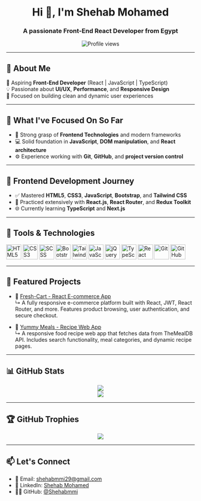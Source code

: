 <h1 align="center">Hi 👋, I'm Shehab Mohamed</h1>
<h3 align="center">A passionate Front-End React Developer from Egypt</h3>

<p align="center">
  <img src="https://komarev.com/ghpvc/?username=Shehabmmi&label=Profile%20views&color=0e75b6&style=flat" alt="Profile views" />
</p>

---

## 👋 About Me

🎯 Aspiring **Front-End Developer** (React | JavaScript | TypeScript)  
💡 Passionate about **UI/UX**, **Performance**, and **Responsive Design**  
🚀 Focused on building clean and dynamic user experiences

---

## 💼 What I've Focused On So Far

- 🧠 Strong grasp of **Frontend Technologies** and modern frameworks  
- 💻 Solid foundation in **JavaScript**, **DOM manipulation**, and **React architecture**  
- ⚙️ Experience working with **Git**, **GitHub**, and **project version control**  

---

## 🚀 Frontend Development Journey

- ✅ Mastered **HTML5**, **CSS3**, **JavaScript**, **Bootstrap**, and **Tailwind CSS**  
- 🔄 Practiced extensively with **React.js**, **React Router**, and **Redux Toolkit**  
- 🌐 Currently learning **TypeScript** and **Next.js**

---

## 🧰 Tools & Technologies

<p align="left">
  <img src="https://cdn.jsdelivr.net/gh/devicons/devicon/icons/html5/html5-original.svg" width="40" height="40" alt="HTML5" />
  <img src="https://cdn.jsdelivr.net/gh/devicons/devicon/icons/css3/css3-original.svg" width="40" height="40" alt="CSS3" />
  <img src="https://cdn.jsdelivr.net/gh/devicons/devicon/icons/sass/sass-original.svg" width="40" height="40" alt="SCSS" />
  <img src="https://cdn.jsdelivr.net/gh/devicons/devicon/icons/bootstrap/bootstrap-original.svg" width="40" height="40" alt="Bootstrap" />
  <img src="https://cdn.jsdelivr.net/gh/devicons/devicon/icons/tailwindcss/tailwindcss-original.svg" width="40" height="40" alt="Tailwind CSS" />
  <img src="https://cdn.jsdelivr.net/gh/devicons/devicon/icons/javascript/javascript-original.svg" width="40" height="40" alt="JavaScript" />
  <img src="https://cdn.jsdelivr.net/gh/devicons/devicon/icons/jquery/jquery-original.svg" width="40" height="40" alt="jQuery" />
  <img src="https://cdn.jsdelivr.net/gh/devicons/devicon/icons/typescript/typescript-original.svg" width="40" height="40" alt="TypeScript" />
  <img src="https://cdn.jsdelivr.net/gh/devicons/devicon/icons/react/react-original.svg" width="40" height="40" alt="React" />
  <img src="https://cdn.jsdelivr.net/gh/devicons/devicon/icons/git/git-original.svg" width="40" height="40" alt="Git" />
  <img src="https://cdn.jsdelivr.net/gh/devicons/devicon/icons/github/github-original.svg" width="40" height="40" alt="GitHub" />
</p>

---

## 📌 Featured Projects

- 🔹 [Fresh-Cart - React E-commerce App](https://github.com/Shehabmmi/Fresh-Cart)  
  ↳ A fully responsive e-commerce platform built with React, JWT, React Router, and more. Features product browsing, user authentication, and secure checkout.

- 🔹 [Yummy Meals - Recipe Web App](https://github.com/Shehabmmi/Yummy)  
  ↳ A responsive food recipe web app that fetches data from TheMealDB API. Includes search functionality, meal categories, and dynamic recipe pages.

---

## 📊 GitHub Stats

<p align="center">
  <img src="https://github-readme-stats.vercel.app/api?username=Shehabmmi&show_icons=true&theme=radical" />
  <br />
  <img src="https://github-readme-stats.vercel.app/api/top-langs/?username=Shehabmmi&layout=compact&theme=radical" />
</p>

---

## 🏆 GitHub Trophies

<p align="center">
  <img src="https://github-profile-trophy.vercel.app/?username=Shehabmmi&theme=radical" />
</p>

---

## 📫 Let's Connect

- 📧 Email: [shehabmmi29@gmail.com](mailto:shehabmmi29@gmail.com)  
- 💼 LinkedIn: [Shehab Mohamed](https://www.linkedin.com/in/shehab-mohamed-ab51451a7)  
- 🧑‍💻 GitHub: [@Shehabmmi](https://github.com/Shehabmmi)
